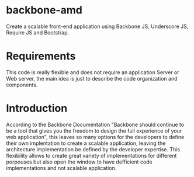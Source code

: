 backbone-amd
============

Create a scalable front-end application using Backbone JS, Underscore JS, Require JS and Bootstrap.

Requirements
============
This code is really flexible and does not require an application Server or Web server, the main idea is just to describe the code organization and components.


Introduction
============

According to the Backbone Documentation "Backbone should continue to be a tool that gives you the freedom to design the full experience of your web application", this leaves so many options for the developers to define their own implentation to create a scalable application, leaving the architecture implementation be defined by the developer expertise. This flexibility allows to create great variety of implementations for different porpouses but also open the window to have defficient code implementations and not scalable application.


